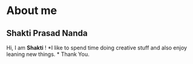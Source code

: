 # About me

## Shakti Prasad Nanda

Hi, I am **Shakti** !
*I like to spend time doing creative stuff and also enjoy leaning new things. *
Thank You.
